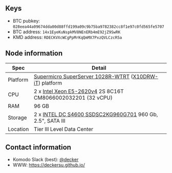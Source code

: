 ## Keys ##

- BTC pubkey: `028eea44a09674dda00d88ffd199a09c9b75ba9782382cc8f1e97c0fd565fe5707`
- BTC address: `14x1EyeKuNspkMV8NEnERb4mE92jZ9SwRK`
- KMD address: `RDECKVXcWCgPpMrKqQmMX7PxzQVLCzcR5a`

## Node information ##


| Spec    | Detail              |
|---------|---------------------|
| Platform     | [Supermicro SuperServer 1028R-WTRT](https://www.supermicro.com/products/system/1u/1028/sys-1028r-wtrt.cfm)  ([X10DRW-iT](https://www.supermicro.com/products/motherboard/Xeon/C600/X10DRW-IT.cfm)) platform |
| CPU     | 2 x [Intel Xeon E5-2620v4](https://ark.intel.com/en/products/92986/Intel-Xeon-Processor-E5-2620-v4-20M-Cache-2_10-GHz)  2S 8C16T CM8066002032201 (32 vCPU) |
| RAM     | 96 GB               |
| Storage | 2 x [INTEL DC S4600 SSDSC2KG960G701](https://ark.intel.com/products/120518/Intel-SSD-DC-S4600-Series-960GB-2_5in-SATA-6Gbs-3D1-TLC)  960 Gb, 2.5", SATA III
| Location |  Tier III Level Data Center|



## Contact information ##

- Komodo Slack (best): [@decker](https://komodo-platform.slack.com/messages/D5UHJMCJ3) 
- WWW: https://deckersu.github.io/

